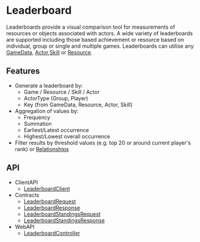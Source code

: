 # Leaderboard
Leaderboards provide a visual comparison tool for measurements of resources or objects associated with actors. A wide variety of leaderboards are supported including those based achievement or resource based on individual, group or single and multiple games. Leaderboards can utilise any [GameData](/articles/GameData), [Actor](/articles/actor),[Skill](/articles/Skills) or [Resource](/articles/Resources). 

## Features
* Generate a leaderboard by:
	* Game / Resource / Skill / Actor
	* ActorType (Group, Player)
	* Key (from GameData, Resource, Actor, Skill)
* Aggregation of values by:
	* Frequency
	* Summation
	* Earliest/Latest occurrence 
	* Highest/Lowest overall occurrence 
* Filter results by threshold values (e.g. top 20 or around current player's rank) or [Relationships](/articles/Relationships)

## API
* ClientAPI
    * [LeaderboardClient](/api/PlayGen.SUGAR.ClientAPI.LeaderboardClient)
* Contracts
    * [LeaderboardRequest](/api/PlayGen.SUGAR.Contracts.LeaderboardRequest)
    * [LeaderboardResponse](/api/PlayGen.SUGAR.Contracts.LeaderboardResponse)
    * [LeaderboardStandingsRequest](/api/PlayGen.SUGAR.Contracts.LeaderboardStandingsRequest)
    * [LeaderboardStandingsResponse](/api/PlayGen.SUGAR.Contracts.LeaderboardStandingsResponse)
* WebAPI
    * [LeaderboardController](/api/PlayGen.SUGAR.WebAPI.Controllers.LeaderboardController)